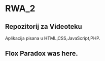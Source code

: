 # RWA_2

## Repozitorij za Videoteku

Aplikacija pisana u HTML,CSS,JavaScript,PHP.

## Flox Paradox was here.
